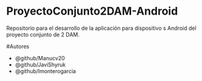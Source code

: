 # ProyectoConjunto2DAM-Android
Repositorio para el desarrollo de la aplicación para dispositivo s Android del proyecto conjunto de 2 DAM.

#Autores
- @github/Manucv20
- @github/JaviShyruk
- @github/lmonterogarcia
